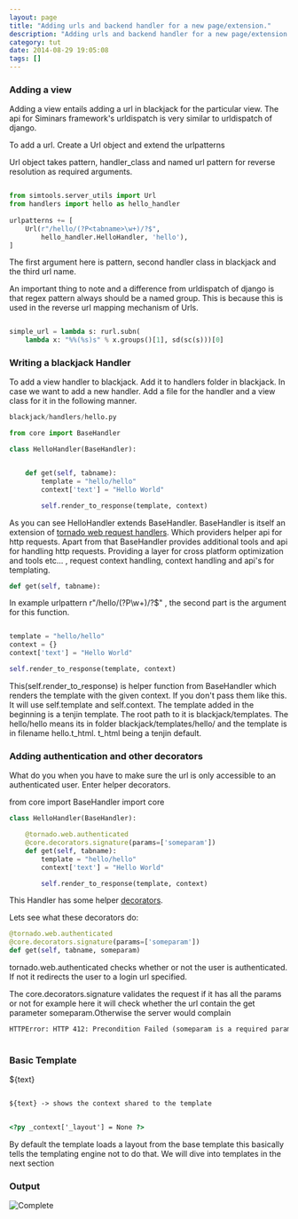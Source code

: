 ```yaml
---
layout: page
title: "Adding urls and backend handler for a new page/extension."
description: "Adding urls and backend handler for a new page/extension."
category: tut
date: 2014-08-29 19:05:08
tags: []
---
```


### Adding a view

Adding a view entails adding a url in blackjack for the particular view. The api for Siminars framework's urldispatch is very similar to urldispatch of django.

To add a url. Create a Url object and extend the urlpatterns

Url object takes pattern, handler_class and named url pattern for reverse resolution as required arguments.

```python

from simtools.server_utils import Url
from handlers import hello as hello_handler
 
urlpatterns += [
    Url(r"/hello/(?P<tabname>\w+)/?$",
        hello_handler.HelloHandler, 'hello'),
]

``` 

The first argument here is pattern, second handler class in blackjack and the third url name.

An important thing to note and a difference from urldispatch of django is that regex pattern always should be a named group. This is because this is used in the reverse url mapping mechanism of Urls.

```python

simple_url = lambda s: rurl.subn(
    lambda x: "%%(%s)s" % x.groups()[1], sd(sc(s)))[0]

``` 



### Writing a blackjack Handler

To add a view handler to blackjack. Add it to handlers folder in blackjack. In case we want to add a new handler. Add a file for the handler and a view class for it in the following manner.

```python
blackjack/handlers/hello.py

from core import BaseHandler

class HelloHandler(BaseHandler):


    def get(self, tabname):
    	template = "hello/hello"
       	context['text'] = "Hello World"

        self.render_to_response(template, context)


```

As you can see HelloHandler extends BaseHandler. BaseHandler is itself an extension of [tornado web request handlers](http://www.tornadoweb.org/en/branch2.1/web.html). Which providers helper api for http requests. Apart from that BaseHandler provides additional tools and api for handling http requests. Providing a layer for cross platform optimization and tools etc... , request context handling, context handling and api's for templating.



```python
def get(self, tabname):
```
In example urlpattern r"/hello/(?P<tabname>\w+)/?$" , the second part is the argument for this function.


```python

template = "hello/hello"
context = {}
context['text'] = "Hello World"

self.render_to_response(template, context)
```

This(self.render_to_response) is helper function from  BaseHandler which renders the template with the given context. If you don't pass them like this. It will use self.template and self.context.
The template added in the beginning is a tenjin template. The root path to it is blackjack/templates. The hello/hello means its in folder blackjack/templates/hello/ and the template is in filename hello.t_html. t_html being a tenjin default.


### Adding authentication and other decorators
What do you when you have to make sure the url is only accessible to an authenticated user. Enter helper decorators.

from core import BaseHandler
import core

```python
class HelloHandler(BaseHandler):

    @tornado.web.authenticated
    @core.decorators.signature(params=['someparam'])
    def get(self, tabname):
    	template = "hello/hello"
       	context['text'] = "Hello World"

        self.render_to_response(template, context)

```

This Handler has some helper [decorators](http://simeonfranklin.com/blog/2012/jul/1/python-decorators-in-12-steps/).

Lets see what these decorators do:

```python
@tornado.web.authenticated
@core.decorators.signature(params=['someparam'])
def get(self, tabname, someparam)
```

tornado.web.authenticated checks whether or not the user is authenticated. If not it redirects the user to a login url specified.

The core.decorators.signature validates the request if it has all the params or not for example here it will check whether the url contain the get parameter someparam.Otherwise the server would complain

```html
HTTPError: HTTP 412: Precondition Failed (someparam is a required parameter)
  
```


### Basic Template

<?py _context['_layout'] = None ?>
<html>
<body>

${text}

</body>

</html>

```html

${text} -> shows the context shared to the template

```

```html

<?py _context['_layout'] = None ?>

```

By default the template loads a layout from the base template this basically tells the templating engine not to do that. We will dive into templates in the next section

### Output

![Complete](/img/helloworld.png?raw=true)

